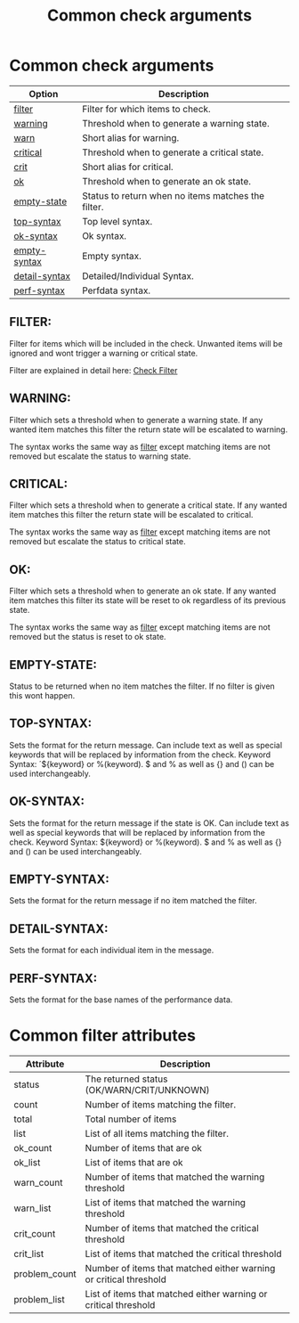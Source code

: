 ﻿---
title: Common check arguments
---

# Common check arguments

| Option | Description |
| --- | --- |
[filter](#filter) | Filter for which items to check.
[warning](#warning) | Threshold when to generate a warning state.
[warn](#warning) | Short alias for warning.
[critical](#critical) | Threshold when to generate a critical state.
[crit](#critical) | Short alias for critical.
[ok](#ok) | Threshold when to generate an ok state.
[empty-state](#empty-state) | Status to return when no items matches the filter.
[top-syntax](#top-syntax) | Top level syntax.
[ok-syntax](#ok-syntax) | Ok syntax.
[empty-syntax](#empty-syntax) | Empty syntax.
[detail-syntax](#detail-syntax) | Detailed/Individual Syntax.
[perf-syntax](#perf-syntax) | Perfdata syntax.

## FILTER:

Filter for items which will be included in the check. Unwanted items will be ignored and wont trigger a warning or critical state.

Filter are explained in detail here: [Check Filter](../filter/)

## WARNING:

Filter which sets a threshold when to generate a warning state. If any wanted item matches this filter the return state will be escalated to warning.

The syntax works the same way as [filter](#filter) except matching items are not removed but escalate the status to warning state.

## CRITICAL:

Filter which sets a threshold when to generate a critical state. If any wanted item matches this filter the return state will be escalated to critical.

The syntax works the same way as [filter](#filter) except matching items are not removed but escalate the status to critical state.

## OK:

Filter which sets a threshold when to generate an ok state. If any wanted item matches this filter its state will be reset to ok regardless of its previous state.

The syntax works the same way as [filter](#filter) except matching items are not removed but the status is reset to ok state.

## EMPTY-STATE:

Status to be returned when no item matches the filter. If no filter is given this wont happen.

## TOP-SYNTAX:

Sets the format for the return message. Can include text as well as special keywords that will be replaced by information from the check. Keyword Syntax: ´\${keyword} or %(keyword). $ and % as well as {} and () can be used interchangeably.

## OK-SYNTAX:

Sets the format for the return message if the state is OK. Can include text as well as special keywords that will be replaced by information from the check. Keyword Syntax: \${keyword} or %(keyword). $ and % as well as {} and () can be used interchangeably.

## EMPTY-SYNTAX:

Sets the format for the return message if no item matched the filter.

## DETAIL-SYNTAX:

Sets the format for each individual item in the message.

## PERF-SYNTAX:

Sets the format for the base names of the performance data.

# Common filter attributes

| Attribute | Description |
| --- | --- |
| status | The returned status (OK/WARN/CRIT/UNKNOWN) |
| count | Number of items matching the filter. |
| total | Total number of items |
| list | List of all items matching the filter. |
| ok_count | Number of items that are ok |
| ok_list | List of items that are ok |
| warn_count | Number of items that matched the warning threshold |
| warn_list | List of items that matched the warning threshold |
| crit_count | Number of items that matched the critical threshold |
| crit_list | List of items that matched the critical threshold |
| problem_count | Number of items that matched either warning or critical threshold |
| problem_list | List of items that matched either warning or critical threshold |
